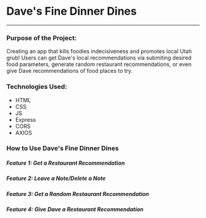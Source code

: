 # Dave's Fine Dinner Dines 
---
### Purpose of the Project: 
Creating an app that kills foodies indecisiveness and promotes local Utah grub! Users can get Dave's local recommendations via submiting desired food parameters, generate random restaurant recommendations, or even give Dave recommendations of food places to try. 

### Technologies Used:
+ HTML
+ CSS
+ JS
+ Express
+ CORS
+ AXIOS

### How to Use Dave's Fine Dinner Dines 

##### Feature 1: Get a Restaurant Recommendation

##### Feature 2: Leave a Note/Delete a Note

##### Feature 3: Get a Random Restaurant Recommendation

##### Feature 4: Give Dave a Restaurant Recommendation
